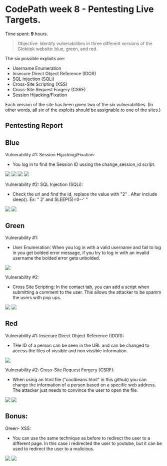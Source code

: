 # CodePath week 8 - Pentesting Live Targets.

Time spent: **9** hours.

> Objective: Identify vulnerabilities in three different versions of the Globitek website: blue, green, and red.

The six possible exploits are:
* Username Enumeration
* Insecure Direct Object Reference (IDOR)
* SQL Injection (SQLi)
* Cross-Site Scripting (XSS)
* Cross-Site Request Forgery (CSRF)
* Session Hijacking/Fixation

Each version of the site has been given two of the six vulnerabilities. (In other words, all six of the exploits should be assignable to one of the sites.)

## Pentesting Report

## Blue

Vulnerability #1: Session Hijacking/Fixation:  
* You log in to find the Session ID ussing the change_session_id script.
<img src ="blue_1.gif" >
<img src ="blue_2.gif" >
<img src ="blue_3.gif" >
<img src ="blue_4.gif" >

Vulnerability #2: SQL Injection (SQLi): 
* Check the url and find the id, replace the value with "2" . After include sleep(). Ex: " 2' and SLEEP(5)=0--' " 
<img src= "id_1.gif" >
<img src= "id_2.gif" >


## Green

Vulnerability #1: 
* User Enumeration: When you log in with a valid username and fail to log in you get bolded error message, if you try to log in with an invalid username the bolded error gets unbolded.

<img src= "login.gif" >

Vulnerability #2: 
* Cross Site Scripting: In the contact tab, you can add a script when submitting a comment to the user. This allows the attacker to be spamm the users with pop ups. 

<img src= "contact_1.gif" >
<img src= "contact_2.gif" >


## Red

Vulnerability #1: Insecure Direct Object Reference (IDOR):
* THe ID of a person can be seen in the URL and can be changed to access the files of vissible and non vissible information.

<img src= "red1.gif" >

Vulnerability #2: Cross-Site Request Forgery (CSRF): 
* When using an html file ("coolbeans.html" in this github)  you can change the information of a person based on a specific web address. The attacker just needs to convince the user to open the file.

<img src= "red2_1.gif">
<img src= "red2_2.gif">

## Bonus: 
Green- XSS: 
* You can use the same technique as before to redirect the user to a different page. In this case i redirected the user to youtube, but it can be used to redirect the user to a malicious. 
<img src= "bonus.gif">
<img src= "bonus2.gif">
